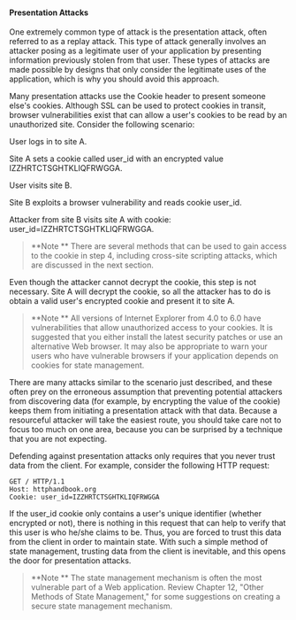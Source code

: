 #### Presentation Attacks

One extremely common type of attack is the presentation attack, often referred to as a replay attack. This type of attack generally involves an attacker posing as a legitimate user of your application by presenting information previously stolen from that user. These types of attacks are made possible by designs that only consider the legitimate uses of the application, which is why you should avoid this approach.

Many presentation attacks use the Cookie header to present someone else's cookies. Although SSL can be used to protect cookies in transit, browser vulnerabilities exist that can allow a user's cookies to be read by an unauthorized site. Consider the following scenario:

User logs in to site A.

Site A sets a cookie called user_id with an encrypted value IZZHRTCTSGHTKLIQFRWGGA.

User visits site B.

Site B exploits a browser vulnerability and reads cookie user_id.

Attacker from site B visits site A with cookie: user_id=IZZHRTCTSGHTKLIQFRWGGA.

>**Note
**
There are several methods that can be used to gain access to the cookie in step 4, including cross-site scripting attacks, which are discussed in the next section.


Even though the attacker cannot decrypt the cookie, this step is not necessary. Site A will decrypt the cookie, so all the attacker has to do is obtain a valid user's encrypted cookie and present it to site A.

>**Note
**
All versions of Internet Explorer from 4.0 to 6.0 have vulnerabilities that allow unauthorized access to your cookies. It is suggested that you either install the latest security patches or use an alternative Web browser. It may also be appropriate to warn your users who have vulnerable browsers if your application depends on cookies for state management.


There are many attacks similar to the scenario just described, and these often prey on the erroneous assumption that preventing potential attackers from discovering data (for example, by encrypting the value of the cookie) keeps them from initiating a presentation attack with that data. Because a resourceful attacker will take the easiest route, you should take care not to focus too much on one area, because you can be surprised by a technique that you are not expecting.

Defending against presentation attacks only requires that you never trust data from the client. For example, consider the following HTTP request:

```
GET / HTTP/1.1 
Host: httphandbook.org 
Cookie: user_id=IZZHRTCTSGHTKLIQFRWGGA 
```

If the user_id cookie only contains a user's unique identifier (whether encrypted or not), there is nothing in this request that can help to verify that this user is who he/she claims to be. Thus, you are forced to trust this data from the client in order to maintain state. With such a simple method of state management, trusting data from the client is inevitable, and this opens the door for presentation attacks.

>**Note
**
The state management mechanism is often the most vulnerable part of a Web application. Review Chapter 12, "Other Methods of State Management," for some suggestions on creating a secure state management mechanism.